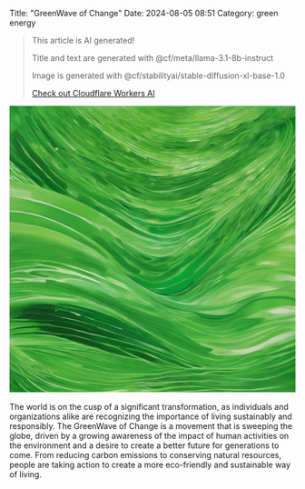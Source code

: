 Title: "GreenWave of Change"
Date: 2024-08-05 08:51
Category: green energy

> This article is AI generated!
> 
> Title and text are generated with @cf/meta/llama-3.1-8b-instruct
> 
> Image is generated with @cf/stabilityai/stable-diffusion-xl-base-1.0
> 
> [Check out Cloudflare Workers AI](https://developers.cloudflare.com/workers-ai/models/)


![Alt Text](images/2024-08-05-greenwave-of-change.png)

The world is on the cusp of a significant transformation, as individuals and organizations alike are recognizing the importance of living sustainably and responsibly. The GreenWave of Change is a movement that is sweeping the globe, driven by a growing awareness of the impact of human activities on the environment and a desire to create a better future for generations to come. From reducing carbon emissions to conserving natural resources, people are taking action to create a more eco-friendly and sustainable way of living.